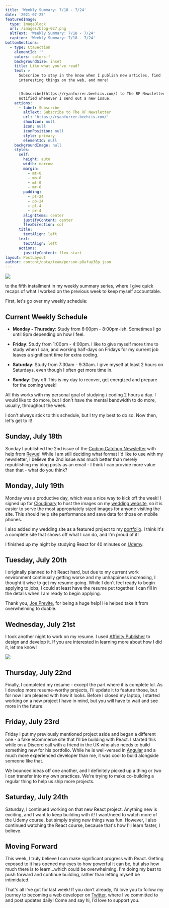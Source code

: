 ```yaml
---
title: 'Weekly Summary: 7/18 - 7/24'
date: '2021-07-25'
featuredImage:
  type: ImageBlock
  url: /images/blog-027.png
  altText: 'Weekly Summary: 7/18 - 7/24'
  caption: 'Weekly Summary: 7/18 - 7/24'
bottomSections:
  - type: CtaSection
    elementId: ''
    colors: colors-f
    backgroundSize: inset
    title: Like what you've read?
    text: >
      Subscribe to stay in the know when I publish new articles, find
      interesting things on the web, and more!


      [Subscribe](https://ryanfurrer.beehiiv.com/) to The RF Newsletter and be
      notified whenever I send out a new issue.
    actions:
      - label: Subscribe
        altText: Subscribe to The RF Newsletter
        url: 'https://ryanfurrer.beehiiv.com/'
        showIcon: null
        icon: null
        iconPosition: null
        style: primary
        elementId: null
    backgroundImage: null
    styles:
      self:
        height: auto
        width: narrow
        margin:
          - mt-0
          - mb-0
          - ml-0
          - mr-0
        padding:
          - pt-24
          - pb-24
          - pl-4
          - pr-4
        alignItems: center
        justifyContent: center
        flexDirection: col
      title:
        textAlign: left
      text:
        textAlign: left
      actions:
        justifyContent: flex-start
layout: PostLayout
author: content/data/team/person-p8afuy38p.json
---
```

![](/images/blog-027-3e51e7b3.png)

 to the fifth installment in my weekly summary series, where I give quick recaps of what I worked on the previous week to keep myself accountable.

First, let's go over my weekly schedule:

## Current Weekly Schedule

*   **Monday - Thursday**: Study from 6:00pm - 8:00pm-ish. Sometimes I go until 9pm depending on how I feel.

*   **Friday**: Study from 1:00pm - 4:00pm. I like to give myself more time to study when I can, and working half-days on Fridays for my current job leaves a significant time for extra coding.

*   **Saturday**: Study from 7:30am - 9:30am. I give myself at least 2 hours on Saturdays, even though I often get more time in.

*   **Sunday**: Day off This is my day to recover, get energized and prepare for the coming week!

All this works with my personal goal of studying / coding 2 hours a day. I would like to do more, but I don't have the mental bandwidth to do more, usually, throughout the week.

I don't always stick to this schedule, but I try my best to do so. Now then, let's get to it!

## Sunday, July 18th

Sunday I published the 2nd issue of the [Coding Catchup Newsletter](https://www.getrevue.co/profile/theryanfurrer/issues/coding-catchup-issue-2-693885) with help from [Revue](https://www.getrevue.co/)! While I am still deciding what format I'd like to use with my newsletter, I believe the 2nd issue was much better than merely republishing my blog posts as an email - I think I can provide more value than that - what do you think?

## Monday, July 19th

Monday was a productive day, which was a nice way to kick off the week! I signed up for [Cloudinary](https://cloudinary.com/) to host the images on my [wedding website](https://furrever.wedding/), so it is easier to serve the most appropriately sized images for anyone visiting the site. This should help site performance and save data for those on mobile phones.

I also added my wedding site as a featured project to my [portfolio](https://theryanfurrer.dev/#projects). I think it's a complete site that shows off what I can do, and I'm proud of it!

I finished up my night by studying React for 40 minutes on [Udemy](https://www.udemy.com/course/react-redux/?utm_source=adwords\&utm_medium=udemyads\&utm_campaign=React_v.PROF_la.EN_cc.US_ti.7450\&utm_content=deal4584\&utm_term=\_.\_ag\_79286082406\_.\_ad\_532133511517\_.\_kw\_\_.\_de_c\_.\_dm\_\_.\_pl\_\_.\_ti_dsa-774930034049\_.\_li\_9004513\_.\_pd\_\_.\_\&matchtype=b\&gclid=Cj0KCQjwl_SHBhCQARIsAFIFRVWCGPE14FkrzGOZX8uKX5oB5C\_5RNlqElpY1QH08j-jzV9Ti2CUd-EaAu72EALw_wcB).

## Tuesday, July 20th

I originally planned to hit React hard, but due to my current work environment continually getting worse and my unhappiness increasing, I thought it wise to get my resume going. While I don't feel ready to begin applying to jobs, I could at least have the resume put together. I can fill in the details when I am ready to begin applying.

Thank you, [Joe Previte](https://twitter.com/jsjoeio), for being a huge help! He helped take it from overwhelming to doable.

## Wednesday, July 21st

I took another night to work on my resume. I used [Affinity Publisher](https://affinity.serif.com/en-us/publisher/) to design and develop it. If you are interested in learning more about how I did it, let me know!

![](/images/blog-027\_01.jpeg)

## Thursday, July 22nd

Finally, I completed my resume - except the part where it is complete lol. As I develop more resume-worthy projects, I'll update it to feature those, but for now I am pleased with how it looks. Before I closed my laptop, I started working on a new project I have in mind, but you will have to wait and see more in the future.

## Friday, July 23rd

Friday I put my previously mentioned project aside and began a different one - a fake eCommerce site that I'll be building with React. I started this while on a Discord call with a friend in the UK who also needs to build something new for his portfolio. While he is well-versed in [Angular](https://angularjs.org/) and a much more experienced developer than me, it was cool to build alongside someone like that.

We bounced ideas off one another, and I definitely picked up a thing or two I can transfer into my own practices. We're trying to make co-building a regular thing to help us ship more projects.

## Saturday, July 24th

Saturday, I continued working on that new React project. Anything new is exciting, and I want to keep building with it! I want/need to watch more of the Udemy course, but simply trying new things was fun. However, I also continued watching the React course, because that's how I'll learn faster, I believe.

## Moving Forward

This week, I truly believe I can make significant progress with React. Getting exposed to it has opened my eyes to how powerful it can be, but also how much there is to learn...which could be overwhelming. I'm doing my best to push forward and continue building, rather than letting myself be intimidated.

That's all I've got for last week! If you don’t already, I’d love you to follow my journey to becoming a web developer on [Twitter](https://twitter.com/TheRyanFurrer), where I’ve committed to and post updates daily! Come and say hi, I’d love to support you.
